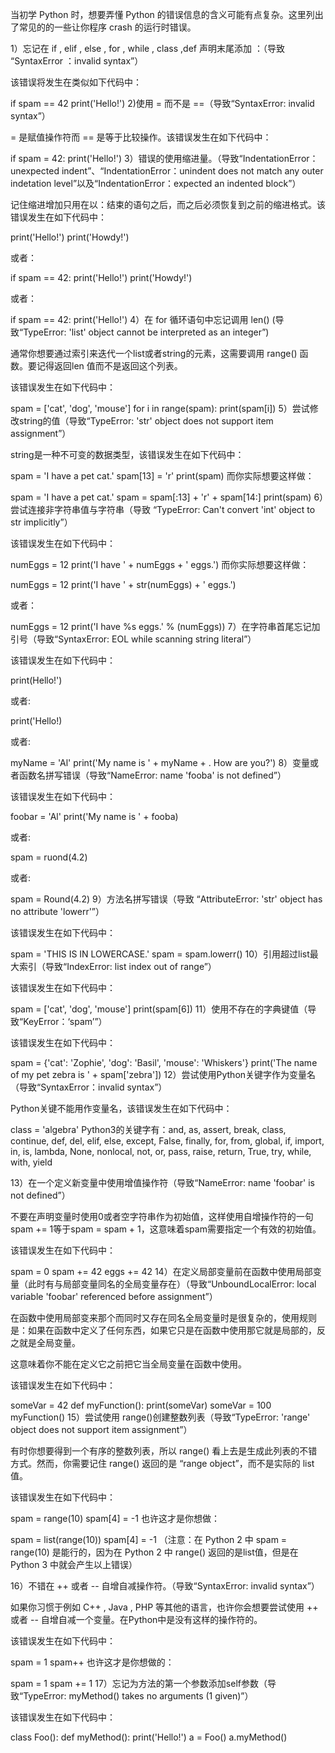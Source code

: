 当初学 Python 时，想要弄懂 Python 的错误信息的含义可能有点复杂。这里列出了常见的的一些让你程序 crash 的运行时错误。

1）忘记在 if , elif , else , for , while , class ,def 声明末尾添加 ：（导致 “SyntaxError ：invalid syntax”）

该错误将发生在类似如下代码中：

if spam == 42
    print('Hello!')
2)使用 = 而不是 ==（导致“SyntaxError: invalid syntax”）

 = 是赋值操作符而 == 是等于比较操作。该错误发生在如下代码中：

if spam = 42:
    print('Hello!')
3）错误的使用缩进量。（导致“IndentationError：unexpected indent”、“IndentationError：unindent does not match any outer indetation level”以及“IndentationError：expected an indented block”）

记住缩进增加只用在以：结束的语句之后，而之后必须恢复到之前的缩进格式。该错误发生在如下代码中：

print('Hello!')
    print('Howdy!')

或者：

if spam == 42:
    print('Hello!')
  print('Howdy!')

或者：

if spam == 42:
print('Hello!')
4）在 for 循环语句中忘记调用 len() (导致“TypeError: 'list' object cannot be interpreted as an integer”)

通常你想要通过索引来迭代一个list或者string的元素，这需要调用 range() 函数。要记得返回len 值而不是返回这个列表。

该错误发生在如下代码中：

spam = ['cat', 'dog', 'mouse']
for i in range(spam):
    print(spam[i])
5）尝试修改string的值（导致“TypeError: 'str' object does not support item assignment”）

string是一种不可变的数据类型，该错误发生在如下代码中：

spam = 'I have a pet cat.'
spam[13] = 'r'
print(spam)
而你实际想要这样做：

spam = 'I have a pet cat.'
spam = spam[:13] + 'r' + spam[14:]
print(spam)
6）尝试连接非字符串值与字符串（导致 “TypeError: Can't convert 'int' object to str implicitly”）

该错误发生在如下代码中：

numEggs = 12
print('I have ' + numEggs + ' eggs.')
而你实际想要这样做：

numEggs = 12
print('I have ' + str(numEggs) + ' eggs.')

或者：

numEggs = 12
print('I have %s eggs.' % (numEggs))
7）在字符串首尾忘记加引号（导致“SyntaxError: EOL while scanning string literal”）

该错误发生在如下代码中：

print(Hello!')

或者:

print('Hello!)

或者:

myName = 'Al'
print('My name is ' + myName + . How are you?')
8）变量或者函数名拼写错误（导致“NameError: name 'fooba' is not defined”）

该错误发生在如下代码中：

foobar = 'Al'
print('My name is ' + fooba)

或者:

spam = ruond(4.2)

或者:

spam = Round(4.2)
9）方法名拼写错误（导致 “AttributeError: 'str' object has no attribute 'lowerr'”）

该错误发生在如下代码中：

spam = 'THIS IS IN LOWERCASE.'
spam = spam.lowerr()
10）引用超过list最大索引（导致“IndexError: list index out of range”）

该错误发生在如下代码中：

spam = ['cat', 'dog', 'mouse']
print(spam[6])
11）使用不存在的字典键值（导致“KeyError：‘spam’”）

该错误发生在如下代码中：

spam = {'cat': 'Zophie', 'dog': 'Basil', 'mouse': 'Whiskers'}
print('The name of my pet zebra is ' + spam['zebra'])
12）尝试使用Python关键字作为变量名（导致“SyntaxError：invalid syntax”）

Python关键不能用作变量名，该错误发生在如下代码中：

class = 'algebra'
Python3的关键字有：and, as, assert, break, class, continue, def, del, elif, else, except, False, finally, for, from, global, if, import, in, is, lambda, None, nonlocal, not, or, pass, raise, return, True, try, while, with, yield

13）在一个定义新变量中使用增值操作符（导致“NameError: name 'foobar' is not defined”）

不要在声明变量时使用0或者空字符串作为初始值，这样使用自增操作符的一句spam += 1等于spam = spam + 1，这意味着spam需要指定一个有效的初始值。

该错误发生在如下代码中：

spam = 0
spam += 42
eggs += 42
14）在定义局部变量前在函数中使用局部变量（此时有与局部变量同名的全局变量存在）（导致“UnboundLocalError: local variable 'foobar' referenced before assignment”）

在函数中使用局部变来那个而同时又存在同名全局变量时是很复杂的，使用规则是：如果在函数中定义了任何东西，如果它只是在函数中使用那它就是局部的，反之就是全局变量。

这意味着你不能在定义它之前把它当全局变量在函数中使用。

该错误发生在如下代码中：

someVar = 42
def myFunction():
    print(someVar)
    someVar = 100
myFunction()
15）尝试使用 range()创建整数列表（导致“TypeError: 'range' object does not support item assignment”）

有时你想要得到一个有序的整数列表，所以 range() 看上去是生成此列表的不错方式。然而，你需要记住 range() 返回的是 “range object”，而不是实际的 list 值。

该错误发生在如下代码中：

spam = range(10)
spam[4] = -1
也许这才是你想做：

spam = list(range(10))
spam[4] = -1
（注意：在 Python 2 中 spam = range(10) 是能行的，因为在 Python 2 中 range() 返回的是list值，但是在 Python 3 中就会产生以上错误）

16）不错在 ++ 或者 -- 自增自减操作符。（导致“SyntaxError: invalid syntax”）

如果你习惯于例如 C++ , Java , PHP 等其他的语言，也许你会想要尝试使用 ++ 或者 -- 自增自减一个变量。在Python中是没有这样的操作符的。

该错误发生在如下代码中：

spam = 1
spam++
也许这才是你想做的：

spam = 1
spam += 1
17）忘记为方法的第一个参数添加self参数（导致“TypeError: myMethod() takes no arguments (1 given)”）

该错误发生在如下代码中：

class Foo():
    def myMethod():
        print('Hello!')
a = Foo()
a.myMethod()